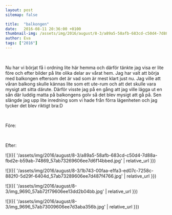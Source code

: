 ```yaml
---
layout: post
sitemap: false

title:  "balkongen"
date:   2016-08-11 20:36:00 +0100
thumbnail-img: /assets/img/2016/august/8-3/a89a5-58afb-683cd-c50d4-7d88a-fbd2e-b59ab-74869_57ab73269606ee7d6f14bbed.jpg
author: Eva
tags: ["2016"]
---
```


 




Nu har vi börjat få i ordning lite här hemma och därför tänkte jag visa er lite före och efter bilder på lite olika delar av vårat hem. Jag har valt att börja med balkongen eftersom det är vad som är mest klart just nu. Jag ville att våran balkong skulle kännas lite som ett ute-rum och att det skulle vara mysigt att sitta därute. Därför visste jag på en gång att jag ville lägga ut en sån där luddig matta på balkongens golv så det blev mysigt att gå på. Sen slängde jag upp lite inredning som vi hade från förra lägenheten och jag tycker det blev riktigt bra:D




 




Före: 
















 










Efter:

![]({{ '/assets/img/2016/august/8-3/a89a5-58afb-683cd-c50d4-7d88a-fbd2e-b59ab-74869_57ab73269606ee7d6f14bbed.jpg'  | relative_url }})

![]({{ '/assets/img/2016/august/8-3/1b743-00faa-e1fa3-ed07c-7258c-882f0-5d29f-6404d_57ab73289606ee7d487f4766.jpg'  | relative_url }})

![]({{ '/assets/img/2016/august/8-3/img_9690_57ab72f79606ee13dd2b04bb.jpg'  | relative_url }})

![]({{ '/assets/img/2016/august/8-3/img_9696_57ab73009606ee7d3aba356b.jpg'  | relative_url }})


